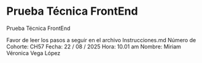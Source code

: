 # Prueba Técnica FrontEnd

Prueba Técnica FrontEnd

Favor de leer los pasos a seguir en el archivo Instrucciones.md
Número de Cohorte: CH57 
Fecha: 22 / 08 / 2025
Hora: 10.01 am
Nombre: Miriam Véronica Vega López
